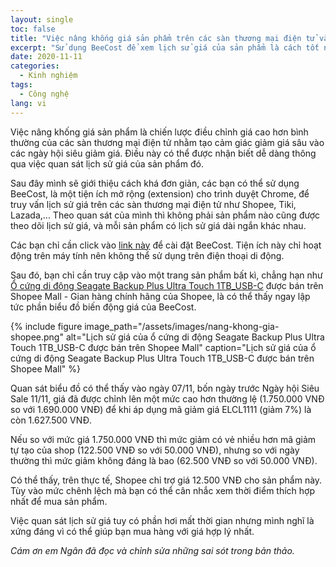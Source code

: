 ```yaml
---
layout: single
toc: false
title: "Việc nâng khống giá sản phẩm trên các sàn thương mại điện tử và cách nhận biết"
excerpt: "Sử dụng BeeCost để xem lịch sử giá của sản phẩm là cách tốt nhất hiện nay"
date: 2020-11-11
categories:
  - Kinh nghiệm
tags:
  - Công nghệ
lang: vi
---
```


Việc nâng khống giá sản phẩm là chiến lược điều chỉnh giá cao hơn bình thường của các sàn thương mại điện tử nhằm tạo cảm giác giảm giá sâu vào các ngày hội siêu giảm giá. Điều này có thể được nhận biết dễ dàng thông qua việc quan sát lịch sử giá của sản phẩm đó.

Sau đây mình sẽ giới thiệu cách khá đơn giản, các bạn có thể sử dụng BeeCost, là một tiện ích mở rộng (extension) cho trình duyệt Chrome, để truy vấn lịch sử giá trên các sàn thương mại điện tử như Shopee, Tiki, Lazada,... Theo quan sát của mình thì không phải sản phẩm nào cũng được theo dõi lịch sử giá, và mỗi sản phẩm có lịch sử giá dài ngắn khác nhau.

Các bạn chỉ cần click vào [link này](https://chrome.google.com/webstore/detail/hfgkoaengklibhfagaababcngpehggmm) để cài đặt BeeCost. Tiện ích này chỉ hoạt động trên máy tính nên không thể sử dụng trên điện thoại di động.

Sau đó, bạn chỉ cần truy cập vào một trang sản phẩm bất kì, chẳng hạn như [Ổ cứng di động Seagate Backup Plus Ultra Touch 1TB_USB-C](https://shopee.vn/-M%C3%A3-ELCL1111-gi%E1%BA%A3m-7-%C4%91%C6%A1n-500K-%E1%BB%94-c%E1%BB%A9ng-di-%C4%91%E1%BB%99ng-Seagate-Backup-Plus-Ultra-Touch-1TB_USB-C-G%C3%B3i-c%E1%BB%A9u-d%E1%BB%AF-li%E1%BB%87u-i.279742060.4340999732) được bán trên Shopee Mall - Gian hàng chính hãng của Shopee, là có thể thấy ngay lập tức phần biểu đồ biến động giá của BeeCost.

{% include figure image_path="/assets/images/nang-khong-gia-shopee.png" alt="Lịch sử giá của ổ cứng di động Seagate Backup Plus Ultra Touch 1TB_USB-C được bán trên Shopee Mall" caption="Lịch sử giá của ổ cứng di động Seagate Backup Plus Ultra Touch 1TB_USB-C được bán trên Shopee Mall" %}

Quan sát biểu đồ có thể thấy vào ngày 07/11, bốn ngày trước Ngày hội Siêu Sale 11/11, giá đã được chỉnh lên một mức cao hơn thường lệ (1.750.000 VNĐ so với 1.690.000 VNĐ) để khi áp dụng mã giảm giá ELCL1111 (giảm 7%) là còn 1.627.500 VNĐ.

Nếu so với mức giá 1.750.000 VNĐ thì mức giảm có vẻ nhiều hơn mã giảm tự tạo của shop (122.500 VNĐ so với 50.000 VNĐ), nhưng so với ngày thường thì mức giảm không đáng là bao (62.500 VNĐ so với 50.000 VNĐ).

Có thể thấy, trên thực tế, Shopee chỉ trợ giá 12.500 VNĐ cho sản phẩm này. Tùy vào mức chênh lệch mà bạn có thể cân nhắc xem thời điểm thích hợp nhất để mua sản phẩm.

Việc quan sát lịch sử giá tuy có phần hơi mất thời gian nhưng mình nghĩ là xứng đáng vì có thể giúp bạn mua hàng với giá hợp lý nhất.

*Cám ơn em Ngân đã đọc và chỉnh sửa những sai sót trong bản thảo.*

